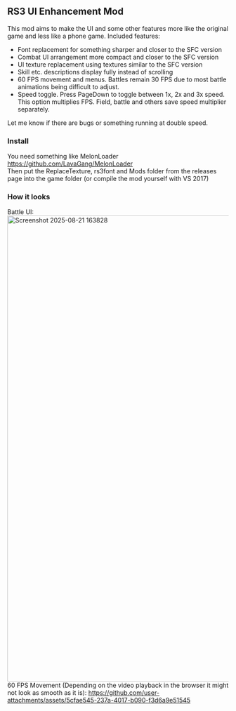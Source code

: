## RS3 UI Enhancement Mod

This mod aims to make the UI and some other features more like the original game and less like a phone game.
Included features:
* Font replacement for something sharper and closer to the SFC version
* Combat UI arrangement more compact and closer to the SFC version
* UI texture replacement using textures similar to the SFC version
* Skill etc. descriptions display fully instead of scrolling
* 60 FPS movement and menus. Battles remain 30 FPS due to most battle animations being difficult to adjust.
* Speed toggle. Press PageDown to toggle between 1x, 2x and 3x speed. This option multiplies FPS. Field, battle and others save speed multiplier separately.

Let me know if there are bugs or something running at double speed.

### Install
You need something like MelonLoader https://github.com/LavaGang/MelonLoader  
Then put the ReplaceTexture, rs3font and Mods folder from the releases page into the game folder (or compile the mod yourself with VS 2017)

### How it looks
Battle UI:
<img width="1910" height="1062" alt="Screenshot 2025-08-21 163828" src="https://github.com/user-attachments/assets/c732036d-67bf-44c2-9dfc-395cc9a65330" />
60 FPS Movement (Depending on the video playback in the browser it might not look as smooth as it is):
https://github.com/user-attachments/assets/5cfae545-237a-4017-b090-f3d6a9e51545
